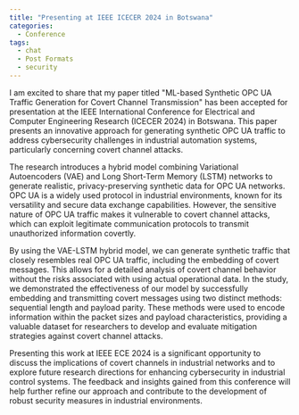 ```yaml
---
title: "Presenting at IEEE ICECER 2024 in Botswana"
categories:
  - Conference
tags:
  - chat
  - Post Formats
  - security
---
```


I am excited to share that my paper titled "ML-based Synthetic OPC UA Traffic Generation for Covert Channel Transmission" has been accepted for presentation at the IEEE International Conference for Electrical and Computer Engineering Research (ICECER 2024) in Botswana. This paper presents an innovative approach for generating synthetic OPC UA traffic to address cybersecurity challenges in industrial automation systems, particularly concerning covert channel attacks.

The research introduces a hybrid model combining Variational Autoencoders (VAE) and Long Short-Term Memory (LSTM) networks to generate realistic, privacy-preserving synthetic data for OPC UA networks. OPC UA is a widely used protocol in industrial environments, known for its versatility and secure data exchange capabilities. However, the sensitive nature of OPC UA traffic makes it vulnerable to covert channel attacks, which can exploit legitimate communication protocols to transmit unauthorized information covertly.

By using the VAE-LSTM hybrid model, we can generate synthetic traffic that closely resembles real OPC UA traffic, including the embedding of covert messages. This allows for a detailed analysis of covert channel behavior without the risks associated with using actual operational data. In the study, we demonstrated the effectiveness of our model by successfully embedding and transmitting covert messages using two distinct methods: sequential length and payload parity. These methods were used to encode information within the packet sizes and payload characteristics, providing a valuable dataset for researchers to develop and evaluate mitigation strategies against covert channel attacks.

Presenting this work at IEEE ECE 2024 is a significant opportunity to discuss the implications of covert channels in industrial networks and to explore future research directions for enhancing cybersecurity in industrial control systems. The feedback and insights gained from this conference will help further refine our approach and contribute to the development of robust security measures in industrial environments.